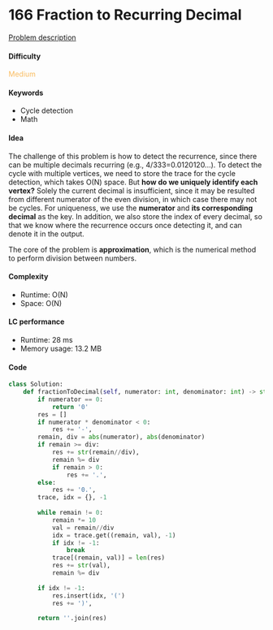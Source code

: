 166 Fraction to Recurring Decimal
=======================
[Problem description](https://leetcode.com/problems/fraction-to-recurring-decimal/)

#### Difficulty
<span style="color:#FABC60">Medium</span>

#### Keywords
- Cycle detection
- Math
  
#### Idea
The challenge of this problem is how to detect the recurrence, since there can be multiple decimals recurring (e.g., 4/333=0.0120120...). To detect the cycle with multiple vertices, we need to store the trace for the cycle detection, which takes O(N) space. But **how do we uniquely identify each vertex?** Solely the current decimal is insufficient, since it may be resulted from different numerator of the even division, in which case there may not be cycles. For uniqueness, we use the **numerator** and **its corresponding decimal** as the key. In addition, we also store the index of every decimal, so that we know where the recurrence occurs once detecting it, and can denote it in the output. 

The core of the problem is **approximation**, which is the numerical method to perform division between numbers. 


#### Complexity
- Runtime: O(N)
- Space: O(N)
  
#### LC performance
- Runtime: 28 ms
- Memory usage: 13.2 MB

#### Code
```python
class Solution:
    def fractionToDecimal(self, numerator: int, denominator: int) -> str:
        if numerator == 0:
            return '0'
        res = []
        if numerator * denominator < 0:
            res += '-',
        remain, div = abs(numerator), abs(denominator)
        if remain >= div:
            res += str(remain//div),
            remain %= div
            if remain > 0:
                res += '.',
        else:
            res += '0.',
        trace, idx = {}, -1
        
        while remain != 0:
            remain *= 10
            val = remain//div
            idx = trace.get((remain, val), -1)
            if idx != -1:
                break
            trace[(remain, val)] = len(res)
            res += str(val),
            remain %= div
        
        if idx != -1:
            res.insert(idx, '(')
            res += ')',
        
        return ''.join(res)
```